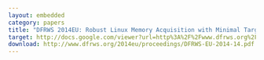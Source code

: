 ```yaml
---
layout: embedded
category: papers
title: "DFRWS 2014EU: Robust Linux Memory Acquisition with Minimal Target Impact, Johannes Stuettgen and Michael Cohen"
target: http://docs.google.com/viewer?url=http%3A%2F%2Fwww.dfrws.org%2F2014eu%2Fproceedings%2FDFRWS-EU-2014-14.pdf&embedded=true
download: http://www.dfrws.org/2014eu/proceedings/DFRWS-EU-2014-14.pdf
---
```



